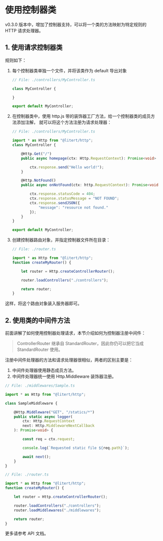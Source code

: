 # 使用控制器类

v0.3.0 版本中，增加了控制器支持，可以将一个类的方法映射为特定规则的 HTTP 请求处理器。

## 1. 使用请求控制器类

规则如下：

1.  每个控制器类单独一个文件，并将该类作为 default 导出对象

    ```ts
    // File: ./controllers/MyController.ts

    class MyController {

    }

    export default MyController;
    ```

2.  在控制器类中，使用 http.js 带的装饰器工厂方法，给一个控制器类的成员方法添加注解，
    就可以将这个方法注册为请求处理器：

    ```ts
    // File: ./controllers/MyController.ts

    import * as Http from "@litert/http";
    class MyController {

        @Http.Get("/")
        public async homepage(ctx: Http.RequestContext): Promise<void> {

            ctx.response.send("Hello world!");
        }

        @Http.NotFound()
        public async onNotFound(ctx: http.RequestContext): Promise<void> {

            ctx.response.statusCode = 404;
            ctx.response.statusMessage = "NOT FOUND";
            ctx.response.sendJSON({
                "message": "resource not found."
            });
        }
    }

    export default MyController;
    ```

3.  创建控制器路由对象，并指定控制器文件所在目录：

    ```ts
    // File: ./router.ts

    import * as Http from "@litert/http";
    function createMyRouter() {

        let router = Http.createControllerRouter();

        router.loadControllers("./controllers");

        return router;
    }
    ```

这样，将这个路由对象装入服务器即可。

## 2. 使用类的中间件方法

前面讲解了如何使用控制器处理请求，本节介绍如何为控制器注册中间件：

> ControllerRouter 继承自 StandardRouter，因此你仍可以把它当成 StandardRouter
> 使用。

注册中间件处理器的方法和请求处理器很相似，两者的区别主要是：

1. 中间件处理器使用静态成员方法。
2. 中间件处理器统一使用 Http.Middleware 装饰器注册。

```ts
// File: ./middlewares/Sample.ts

import * as Http from "@litert/http";

class SampleMiddleware {

    @Http.Middleware("GET", "/statics/*")
    public static async logger(
        ctx: Http.RequestContext
        next: Http.MiddlewareNextCallback
    ): Promise<void> {

        const req = ctx.request;

        console.log(`Requested static file ${req.path}`);

        await next();
    }
}

// File: ./router.ts

import * as Http from "@litert/http";
function createMyRouter() {

    let router = Http.createControllerRouter();

    router.loadControllers("./controllers");
    router.loadMiddlewares("./middlewares");

    return router;
}
```

更多请参考 API 文档。
